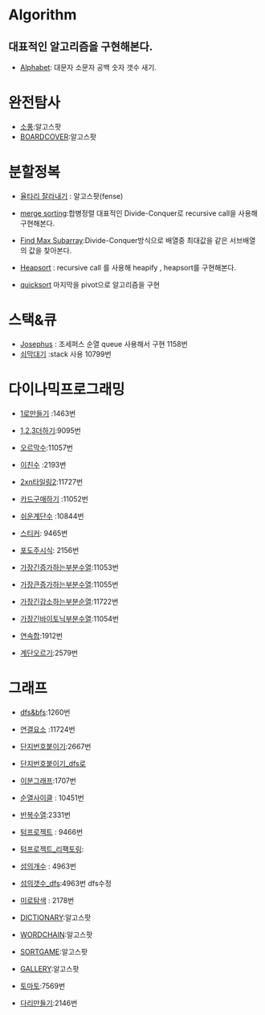 # Algorithm



## 대표적인 알고리즘을 구현해본다.


* [Alphabet](https://github.com/ParkJiSu28/Algorithm/blob/master/Alphabet_lower_upper_space_number_count.cpp "alphabet"): 대문자 소문자 공백 숫자 갯수 새기.
 
# 완전탐사
* [소풍](https://github.com/ParkJiSu28/Algorithm/blob/master/%EC%86%8C%ED%92%8D.cpp "소풍"):알고스팟
* [BOARDCOVER](https://github.com/ParkJiSu28/Algorithm/blob/master/BOARDCOVER.cpp "알고스팟"):알고스팟

# 분할정복
* [율타리 잘라내기](https://github.com/ParkJiSu28/Algorithm/blob/master/%EC%9A%B8%ED%83%80%EB%A6%AC%EC%9E%98%EB%9D%BC%EB%82%B4%EA%B8%B0.cpp) : 알고스팟(fense)
* [merge sorting](https://github.com/ParkJiSu28/Algorithm/blob/master/Merge_sorting.cpp "merge"):합병정렬 대표적인 Divide-Conquer로 recursive call을 사용해 구현해본다.

* [Find Max Subarray](https://github.com/ParkJiSu28/Algorithm/blob/master/max_subarray.cpp "find"):Divide-Conquer방식으로 배열중 최대값을 같은 서브배열의 값을 찾아본다.
 

* [Heapsort](https://github.com/ParkJiSu28/Algorithm/blob/master/heapsort.cpp "heap") : recursive call 를 사용해 heapify , heapsort를 구현해본다. 



* [quicksort](https://github.com/ParkJiSu28/Algorithm/blob/master/quicksort.cpp)  마지막을 pivot으로 알고리즘을 구현

#  스택&큐

* [Josephus](https://github.com/ParkJiSu28/Algorithm/blob/master/josephus.cpp "조세퍼스") : 조세퍼스 순열 queue 사용해서 구현 1158번
* [쇠막대기](https://github.com/ParkJiSu28/Algorithm/blob/master/%EC%87%A0%EB%A7%89%EB%8C%80%EA%B8%B0.cpp "10799") :stack 사용  10799번


# 다이나믹프로그래밍
* [1로만들기](https://github.com/ParkJiSu28/Algorithm/blob/master/1%EB%A1%9C%EB%A7%8C%EB%93%A4%EA%B8%B0.cpp "make") :1463번
* [1,2,3더하기](https://github.com/ParkJiSu28/Algorithm/blob/master/1%2C2%2C3%EB%8D%94%ED%95%98%EA%B8%B0.cpp "9095"):9095번

* [오르막수](https://github.com/ParkJiSu28/Algorithm/blob/master/%EC%98%A4%EB%A5%B4%EB%A7%89%EC%88%98.cpp "11057"):11057번

* [이친수](https://github.com/ParkJiSu28/Algorithm/blob/master/%EC%9D%B4%EC%B9%9C%EC%88%98.cpp "2193") :2193번

* [2xn타일링2](https://github.com/ParkJiSu28/Algorithm/blob/master/2xn%ED%83%80%EC%9D%BC%EB%A7%812.cpp "11727"):11727번

* [카드구매하기](https://github.com/ParkJiSu28/Algorithm/blob/master/%EC%B9%B4%EB%93%9C%EA%B5%AC%EB%A7%A4%ED%95%98%EA%B8%B0.cpp "11052") :11052번

* [쉬운계단수](https://github.com/ParkJiSu28/Algorithm/blob/master/%EC%89%AC%EC%9A%B4%EA%B3%84%EB%8B%A8%EC%88%98.cpp "10844") :10844번

* [스티커](https://github.com/ParkJiSu28/Algorithm/blob/master/%EC%8A%A4%ED%8B%B0%EC%BB%A4.cpp "9465"): 9465번

* [포도주시식](https://github.com/ParkJiSu28/Algorithm/blob/master/%ED%8F%AC%EB%8F%84%EC%A3%BC.cpp "포도주시식"): 2156번
* [가장긴증가하는부분수열](https://github.com/ParkJiSu28/Algorithm/blob/master/%EA%B0%80%EC%9E%A5%EA%B8%B4%EC%A6%9D%EA%B0%80%ED%95%98%EB%8A%94%EB%B6%80%EB%B6%84%EC%88%98%EC%97%B4.cpp):11053번

* [가장큰증가하는부분수열](https://github.com/ParkJiSu28/Algorithm/blob/master/%EA%B0%80%EC%9E%A5%ED%81%B0%EC%A6%9D%EA%B0%80%ED%95%98%EB%8A%94%EB%B6%80%EB%B6%84%EC%88%98%EC%97%B4.cpp):11055번

* [가장긴감소하는부분순열](https://github.com/ParkJiSu28/Algorithm/blob/master/%EA%B0%80%EC%9E%A5%EA%B8%B4%EA%B0%90%EC%86%8C%ED%95%98%EB%8A%94%EB%B6%80%EB%B6%84%EC%88%98%EC%97%B4.cpp):11722번

* [가장긴바이토닉부분수열](https://github.com/ParkJiSu28/Algorithm/blob/master/%EA%B0%80%EC%9E%A5%EA%B8%B4%EB%B0%94%EC%9D%B4%ED%86%A0%EB%8B%89%EB%B6%80%EB%B6%84%EC%88%98%EC%97%B4.cpp):11054번

* [연속합](https://github.com/ParkJiSu28/Algorithm/blob/master/%EC%97%B0%EC%86%8D%ED%95%A9.cpp):1912번

* [계단오르기](https://github.com/ParkJiSu28/Algorithm/blob/master/%EA%B3%84%EB%8B%A8%EC%98%A4%EB%A5%B4%EA%B8%B0.cpp):2579번 

# 그래프
* [dfs&bfs](https://github.com/ParkJiSu28/Algorithm/blob/master/dfs_bfs.cpp):1260번

* [연결요소](https://github.com/ParkJiSu28/Algorithm/blob/master/%EC%97%B0%EA%B2%B0%EC%9A%94%EC%86%8C.cpp) :11724번

* [단지번호붙이기](https://github.com/ParkJiSu28/Algorithm/blob/master/단지번호붙이기.cpp):2667번
* [단지번호붙이기_dfs로](https://github.com/ParkJiSu28/Algorithm/blob/master/%EB%8B%A8%EC%A7%80%EB%B2%88%ED%98%B8%EB%B6%99%EC%9D%B4%EA%B8%B0_dfs.cpp)

* [이분그래프](https://github.com/ParkJiSu28/Algorithm/blob/master/이분그래프.cpp):1707번

* [순열사이클](https://github.com/ParkJiSu28/Algorithm/blob/master/순열사이클.cpp) : 10451번

* [반복수열](https://github.com/ParkJiSu28/Algorithm/blob/master/반복수열.cpp):2331번

* [텀프로젝트](https://github.com/ParkJiSu28/Algorithm/blob/master/텀프로젝트.cpp) : 9466번
* [텀프로젝트_리팩토링](https://github.com/ParkJiSu28/Algorithm/blob/master/%ED%85%80%ED%94%84%EB%A1%9C%EC%A0%9D%ED%8A%B8_%EC%88%98%EC%A0%95.cpp):

*  [섬의개수](https://github.com/ParkJiSu28/Algorithm/blob/master/섬의개수.cpp) : 4963번

* [섬의갯수_dfs](https://github.com/ParkJiSu28/Algorithm/blob/master/%EC%84%AC%EC%9D%98%EA%B0%AF%EC%88%98_dfs.cpp):4963번 dfs수정

* [미로탐색](https://github.com/ParkJiSu28/Algorithm/blob/master/미로탐색.cpp) : 2178번

* [DICTIONARY](https://github.com/ParkJiSu28/Algorithm/blob/master/DICTIONARY.cpp):알고스팟

* [WORDCHAIN](https://github.com/ParkJiSu28/Algorithm/blob/master/WORDCHAIN.cpp):알고스팟

* [SORTGAME](https://github.com/ParkJiSu28/Algorithm/blob/master/SORTGAME.cpp):알고스팟

* [GALLERY](https://github.com/ParkJiSu28/Algorithm/blob/master/GALLERY.cpp):알고스팟

* [토마토](https://github.com/ParkJiSu28/Algorithm/blob/master/%ED%86%A0%EB%A7%88%ED%86%A0.cpp):7569번

* [다리만들기](https://github.com/ParkJiSu28/Algorithm/blob/master/%EB%8B%A4%EB%A6%AC%EB%A7%8C%EB%93%A4%EA%B8%B0.cpp):2146번


